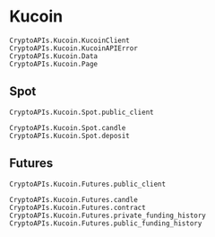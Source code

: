 # Kucoin

```@docs
CryptoAPIs.Kucoin.KucoinClient
CryptoAPIs.Kucoin.KucoinAPIError
CryptoAPIs.Kucoin.Data
CryptoAPIs.Kucoin.Page
```

## Spot

```@docs
CryptoAPIs.Kucoin.Spot.public_client
```

```@docs
CryptoAPIs.Kucoin.Spot.candle
CryptoAPIs.Kucoin.Spot.deposit
```

## Futures

```@docs
CryptoAPIs.Kucoin.Futures.public_client
```

```@docs
CryptoAPIs.Kucoin.Futures.candle
CryptoAPIs.Kucoin.Futures.contract
CryptoAPIs.Kucoin.Futures.private_funding_history
CryptoAPIs.Kucoin.Futures.public_funding_history
```
